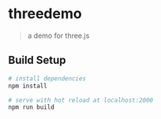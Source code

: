 # threedemo

> a demo for three.js

## Build Setup

``` bash
# install dependencies
npm install

# serve with hot reload at localhost:2000
npm run build
```
